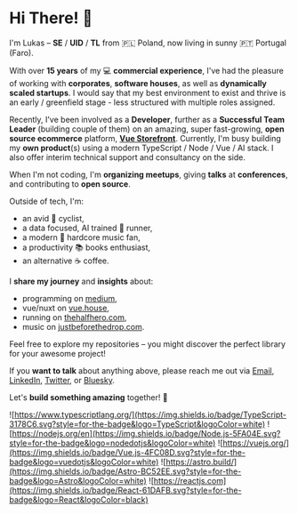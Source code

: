 # Hi There! 🤘

I'm Lukas – **SE** / **UID** / **TL** from 🇵🇱 Poland, now living in sunny 🇵🇹 Portugal (Faro).

With over **15 years** of my 💻 **commercial experience**, I've had the pleasure of working with **corporates**, **software houses**, as well as **dynamically scaled startups**. I would say that my best environment to exist and thrive is an early / greenfield stage - less structured with multiple roles assigned. 

Recently, I've been involved as a **Developer**, further as a **Successful Team Leader** (building couple of them) on an amazing, super fast-growing, **open source ecommerce** platform, [**Vue Storefront**](https://alokai.com/). Currently, I'm busy building my **own product**(s) using a modern TypeScript / Node / Vue / AI stack. I also offer interim technical support and consultancy on the side.

When I'm not coding, I'm **organizing meetups**, giving **talks** at **conferences**, and contributing to **open source**. 

Outside of tech, I'm: 
* an avid 🚴 cyclist,
* a data focused, AI trained 🏃 runner,
* a modern 🎸 hardcore music fan,
* a productivity 📚 books enthusiast,
* an alternative ☕ coffee.

I **share my journey** and **insights** about:
* programming on [medium](https://medium.com/@lukasborawski),
* vue/nuxt on [vue.house](https://vue.house/),
* running on [thehalfhero.com](https://thehalfhero.com/),
* music on [justbeforethedrop.com](https://justbeforethedrop.com/).

Feel free to explore my repositories – you might discover the perfect library for your awesome project!

If you **want to talk** about anything above, please reach me out via [Email](mailto:lukasborawski@gmail.com), [LinkedIn](https://linkedin.com/in/lukasborawski), [Twitter](https://twitter.com/lukasborawski), or [Bluesky](https://bsky.app/profile/lukasborawski.bsky.social). 

Let's **build something amazing** together! 🚀

![https://www.typescriptlang.org/](https://img.shields.io/badge/TypeScript-3178C6.svg?style=for-the-badge&logo=TypeScript&logoColor=white)
![https://nodejs.org/en](https://img.shields.io/badge/Node.js-5FA04E.svg?style=for-the-badge&logo=nodedotjs&logoColor=white)
![https://vuejs.org/](https://img.shields.io/badge/Vue.js-4FC08D.svg?style=for-the-badge&logo=vuedotjs&logoColor=white)
![https://astro.build/](https://img.shields.io/badge/Astro-BC52EE.svg?style=for-the-badge&logo=Astro&logoColor=white)
![https://reactjs.com](https://img.shields.io/badge/React-61DAFB.svg?style=for-the-badge&logo=React&logoColor=black)
